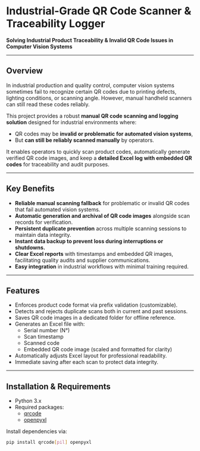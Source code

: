 # Industrial-Grade QR Code Scanner & Traceability Logger

**Solving Industrial Product Traceability & Invalid QR Code Issues in Computer Vision Systems**

---

## Overview

In industrial production and quality control, computer vision systems sometimes fail to recognize certain QR codes due to printing defects, lighting conditions, or scanning angle. However, manual handheld scanners can still read these codes reliably.

This project provides a robust **manual QR code scanning and logging solution** designed for industrial environments where:

- QR codes may be **invalid or problematic for automated vision systems**,  
- But **can still be reliably scanned manually** by operators.

It enables operators to quickly scan product codes, automatically generate verified QR code images, and keep a **detailed Excel log with embedded QR codes** for traceability and audit purposes.

---

## Key Benefits

- **Reliable manual scanning fallback** for problematic or invalid QR codes that fail automated vision systems.  
- **Automatic generation and archival of QR code images** alongside scan records for verification.  
- **Persistent duplicate prevention** across multiple scanning sessions to maintain data integrity.  
- **Instant data backup to prevent loss during interruptions or shutdowns.**  
- **Clear Excel reports** with timestamps and embedded QR images, facilitating quality audits and supplier communications.  
- **Easy integration** in industrial workflows with minimal training required.

---

## Features

- Enforces product code format via prefix validation (customizable).  
- Detects and rejects duplicate scans both in current and past sessions.  
- Saves QR code images in a dedicated folder for offline reference.  
- Generates an Excel file with:  
  - Serial number (N°)  
  - Scan timestamp  
  - Scanned code  
  - Embedded QR code image (scaled and formatted for clarity)  
- Automatically adjusts Excel layout for professional readability.  
- Immediate saving after each scan to protect data integrity.

---

## Installation & Requirements

- Python 3.x  
- Required packages:  
  - [qrcode](https://pypi.org/project/qrcode/)  
  - [openpyxl](https://pypi.org/project/openpyxl/)

Install dependencies via:

```bash
pip install qrcode[pil] openpyxl
